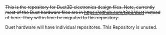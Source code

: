 ~~This is the repository for Duet3D electronics design files. Note, currently most of the Duet hardware files are in https://github.com/t3p3/duet instead of here. They will in time be migrated to this repository.~~

Duet hardware will have individual repositores. This Repository is unused.
